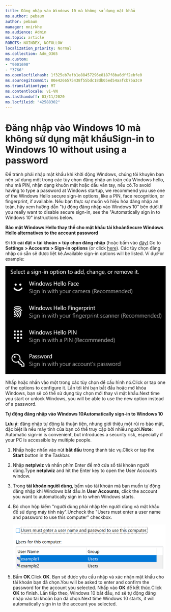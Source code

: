 ```yaml
---
title: Đăng nhập vào Windows 10 mà không sử dụng mật khẩu
ms.author: pebaum
author: pebaum
manager: mnirkhe
ms.audience: Admin
ms.topic: article
ROBOTS: NOINDEX, NOFOLLOW
localization_priority: Normal
ms.collection: Adm_O365
ms.custom:
- "9001690"
- "3766"
ms.openlocfilehash: 1f325eb7afb1e88457296e8187f8ba6dff2ebfe0
ms.sourcegitcommit: 00e4266575438f55bdc18db05ed54aafcb75a3c9
ms.translationtype: MT
ms.contentlocale: vi-VN
ms.lasthandoff: 03/11/2020
ms.locfileid: "42588302"
---
```

# <a name="sign-in-to-windows-10-without-using-a-password"></a><span data-ttu-id="abf1b-102">Đăng nhập vào Windows 10 mà không sử dụng mật khẩu</span><span class="sxs-lookup"><span data-stu-id="abf1b-102">Sign-in to Windows 10 without using a password</span></span>

<span data-ttu-id="abf1b-103">Để tránh phải nhập mật khẩu khi khởi động Windows, chúng tôi khuyên bạn nên sử dụng một trong các tùy chọn đăng nhập an toàn của Windows hello, như mã PIN, nhận dạng khuôn mặt hoặc dấu vân tay, nếu có.</span><span class="sxs-lookup"><span data-stu-id="abf1b-103">To avoid having to type a password at Windows startup, we recommend you use one of the Windows Hello secure sign-in options, like a PIN, face recognition, or fingerprint, if available.</span></span> <span data-ttu-id="abf1b-104">Nếu bạn thực sự muốn vô hiệu hóa đăng nhập an toàn, hãy xem hướng dẫn "tự động đăng nhập vào Windows 10" bên dưới.</span><span class="sxs-lookup"><span data-stu-id="abf1b-104">If you really want to disable secure sign-in, see the "Automatically sign in to Windows 10" instructions below.</span></span>

<span data-ttu-id="abf1b-105">**Bảo mật Windows Hello thay thế cho mật khẩu tài khoản**</span><span class="sxs-lookup"><span data-stu-id="abf1b-105">**Secure Windows Hello alternatives to the account password**</span></span>

<span data-ttu-id="abf1b-106">Đi tới **cài đặt > tài khoản > tùy chọn đăng nhập** (hoặc bấm vào [đây](ms-settings:signinoptions?activationSource=GetHelp)).</span><span class="sxs-lookup"><span data-stu-id="abf1b-106">Go to **Settings  > Accounts > Sign-in options** (or click [here](ms-settings:signinoptions?activationSource=GetHelp)).</span></span> <span data-ttu-id="abf1b-107">Các tùy chọn đăng nhập có sẵn sẽ được liệt kê.</span><span class="sxs-lookup"><span data-stu-id="abf1b-107">Available sign-in options will be listed.</span></span> <span data-ttu-id="abf1b-108">Ví dụ:</span><span class="sxs-lookup"><span data-stu-id="abf1b-108">For example:</span></span>

![Tùy chọn đăng nhập.](media/sign-in-options.png)

<span data-ttu-id="abf1b-110">Nhấp hoặc nhấn vào một trong các tùy chọn để cấu hình nó.</span><span class="sxs-lookup"><span data-stu-id="abf1b-110">Click or tap one of the options to configure it.</span></span> <span data-ttu-id="abf1b-111">Lần tới khi bạn bắt đầu hoặc mở khóa Windows, bạn sẽ có thể sử dụng tùy chọn mới thay vì mật khẩu.</span><span class="sxs-lookup"><span data-stu-id="abf1b-111">Next time you start or unlock Windows, you will be able to use the new option instead of a password.</span></span> 

<span data-ttu-id="abf1b-112">**Tự động đăng nhập vào Windows 10**</span><span class="sxs-lookup"><span data-stu-id="abf1b-112">**Automatically sign-in to Windows 10**</span></span>

<span data-ttu-id="abf1b-113">**Lưu ý**: đăng nhập tự động là thuận tiện, nhưng giới thiệu một rủi ro bảo mật, đặc biệt là nếu máy tính của bạn có thể truy cập bởi nhiều người.</span><span class="sxs-lookup"><span data-stu-id="abf1b-113">**Note**: Automatic sign-in is convenient, but introduces a security risk, especially if your PC is accessible by multiple people.</span></span> 

1. <span data-ttu-id="abf1b-114">Nhấp hoặc nhấn vào nút **bắt đầu** trong thanh tác vụ.</span><span class="sxs-lookup"><span data-stu-id="abf1b-114">Click or tap the **Start** button in the Taskbar.</span></span>

2. <span data-ttu-id="abf1b-115">Nhập **netplwiz** và nhấn phím Enter để mở cửa sổ tài khoản người dùng.</span><span class="sxs-lookup"><span data-stu-id="abf1b-115">Type **netplwiz** and hit the Enter key to open the User Accounts window.</span></span>

3. <span data-ttu-id="abf1b-116">Trong **tài khoản người dùng**, bấm vào tài khoản mà bạn muốn tự động đăng nhập khi Windows bắt đầu.</span><span class="sxs-lookup"><span data-stu-id="abf1b-116">In **User Accounts**, click the account you want to automatically sign in to when Windows starts.</span></span>

4. <span data-ttu-id="abf1b-117">Bỏ chọn hộp kiểm "người dùng phải nhập tên người dùng và mật khẩu để sử dụng máy tính này".</span><span class="sxs-lookup"><span data-stu-id="abf1b-117">Uncheck the "Users must enter a user name and password to use this computer" checkbox.</span></span>

    ![Người dùng phải nhập tùy chọn tên người dùng và mật khẩu.](media/users-must-enter-username.png)

5. <span data-ttu-id="abf1b-119">Bấm **OK**.</span><span class="sxs-lookup"><span data-stu-id="abf1b-119">Click **OK**.</span></span> <span data-ttu-id="abf1b-120">Bạn sẽ được yêu cầu nhập và xác nhận mật khẩu cho tài khoản bạn đã chọn.</span><span class="sxs-lookup"><span data-stu-id="abf1b-120">You will be asked to enter and confirm the password for the account you selected.</span></span> <span data-ttu-id="abf1b-121">Nhấp vào **OK** để kết thúc.</span><span class="sxs-lookup"><span data-stu-id="abf1b-121">Click **OK** to finish.</span></span> <span data-ttu-id="abf1b-122">Lần tiếp theo, Windows 10 bắt đầu, nó sẽ tự động đăng nhập vào tài khoản bạn đã chọn.</span><span class="sxs-lookup"><span data-stu-id="abf1b-122">Next time Windows 10 starts, it will automatically sign in to the account you selected.</span></span>
